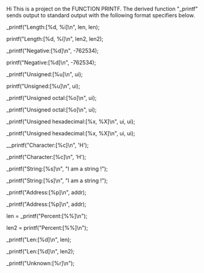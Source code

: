 Hi This is a project on the FUNCTION PRINTF.
The derived function "_printf" sends output to standard output with the following format specifiers below.

   _printf("Length:[%d, %i]\n", len, len);

printf("Length:[%d, %i]\n", len2, len2);

_printf("Negative:[%d]\n", -762534);

printf("Negative:[%d]\n", -762534);

_printf("Unsigned:[%u]\n", ui);

printf("Unsigned:[%u]\n", ui);

_printf("Unsigned octal:[%o]\n", ui);

_printf("Unsigned octal:[%o]\n", ui);

_printf("Unsigned hexadecimal:[%x, %X]\n", ui, ui);

_printf("Unsigned hexadecimal:[%x, %X]\n", ui, ui);

__printf("Character:[%c]\n", 'H');

_printf("Character:[%c]\n", 'H');

_printf("String:[%s]\n", "I am a string !");

_printf("String:[%s]\n", "I am a string !");

_printf("Address:[%p]\n", addr);

_printf("Address:[%p]\n", addr);

len = _printf("Percent:[%%]\n");

len2 = printf("Percent:[%%]\n");

_printf("Len:[%d]\n", len);

_printf("Len:[%d]\n", len2);

_printf("Unknown:[%r]\n");